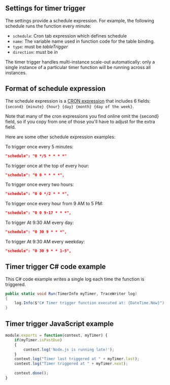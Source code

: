 ## Settings for timer trigger

The settings provide a schedule expression. For example, the following schedule runs the function every minute:

 - `schedule`: Cron tab expression which defines schedule 
 - `name`: The variable name used in function code for the table binding. 
 - `type`: must be *tableTrigger*
 - `direction`: must be *in*

The timer trigger handles multi-instance scale-out automatically: only a single instance of a particular timer function will be running across all instances.

## Format of schedule expression

The schedule expression is a [CRON expression](http://en.wikipedia.org/wiki/Cron#CRON_expression) that includes 6 fields:  `{second} {minute} {hour} {day} {month} {day of the week}`. 

Note that many of the cron expressions you find online omit the {second} field, so if you copy from one of those you'll have to adjust for the extra field. 

Here are some other schedule expression examples:

To trigger once every 5 minutes:

```json
"schedule": "0 */5 * * * *"
```

To trigger once at the top of every hour:

```json
"schedule": "0 0 * * * *",
```

To trigger once every two hours:

```json
"schedule": "0 0 */2 * * *",
```

To trigger once every hour from 9 AM to 5 PM:

```json
"schedule": "0 0 9-17 * * *",
```

To trigger At 9:30 AM every day:

```json
"schedule": "0 30 9 * * *",
```

To trigger At 9:30 AM every weekday:

```json
"schedule": "0 30 9 * * 1-5",
```

## Timer trigger C# code example

This C# code example writes a single log each time the function is triggered.

```csharp
public static void Run(TimerInfo myTimer, TraceWriter log)
{
    log.Info($"C# Timer trigger function executed at: {DateTime.Now}");    
}
```

## Timer trigger JavaScript example

```JavaScript
module.exports = function(context, myTimer) {
    if(myTimer.isPastDue)
    {
        context.log('Node.js is running late!');
    }
    context.log("Timer last triggered at " + myTimer.last);
    context.log("Timer triggered at " + myTimer.next);
    
    context.done();
}
```